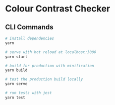 # Colour Contrast Checker

## CLI Commands

``` bash
# install dependencies
yarn

# serve with hot reload at localhost:3000
yarn start

# build for production with minification
yarn build

# test the production build locally
yarn serve

# run tests with jest
yarn test
```
